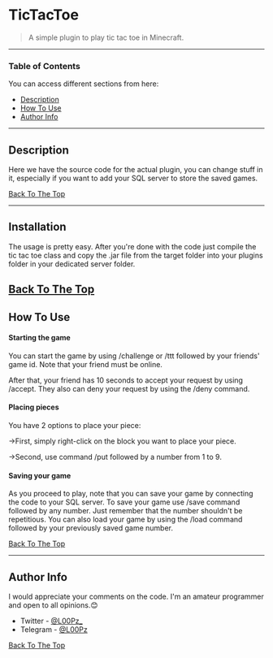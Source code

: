 # TicTacToe

> A simple plugin to play tic tac toe in Minecraft.

---

### Table of Contents
You can access different sections from here:

- [Description](#description)
- [How To Use](#how-to-use)
- [Author Info](#author-info)

---

## Description

Here we have the source code for the actual plugin, you can change stuff in it, especially if you want to add your SQL server to store the saved games.

[Back To The Top](#read-me-template)

---

## Installation

The usage is pretty easy. After you're done with the code just compile the tic tac toe class and copy the .jar file from the target folder into your plugins folder in your dedicated server folder.

[Back To The Top](#read-me-template)
---

## How To Use

#### Starting the game

You can start the game by using /challenge or /ttt followed by your friends' game id.
Note that your friend must be online.

After that, your friend has 10 seconds to accept your request by using /accept. They also can deny your request by using the /deny command.

#### Placing pieces 

You have 2 options to place your piece:

->First, simply right-click on the block you want to place your piece.

->Second, use command /put followed by a number from 1 to 9.

#### Saving your game 

As you proceed to play, note that you can save your game by connecting the code to your SQL server. 
To save your game use /save command followed by any number. Just remember that the number shouldn't be repetitious.
You can also load your game by using the /load command followed by your previously saved game number.


[Back To The Top](#read-me-template)

---

## Author Info

I would appreciate your comments on the code. I'm an amateur programmer and open to all opinions.😊

- Twitter - [@L00Pz_](https://twitter.com/L00Pz_)
- Telegram - [@L00Pz](https://t.me/L00Pz)

[Back To The Top](#read-me-template)
